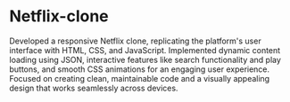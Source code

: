 # Netflix-clone
Developed a responsive Netflix clone, replicating the platform's user interface with HTML, CSS, and JavaScript. Implemented dynamic content loading using JSON, interactive features like search functionality and play buttons, and smooth CSS animations for an engaging user experience. Focused on creating clean, maintainable code and a visually appealing design that works seamlessly across devices.
